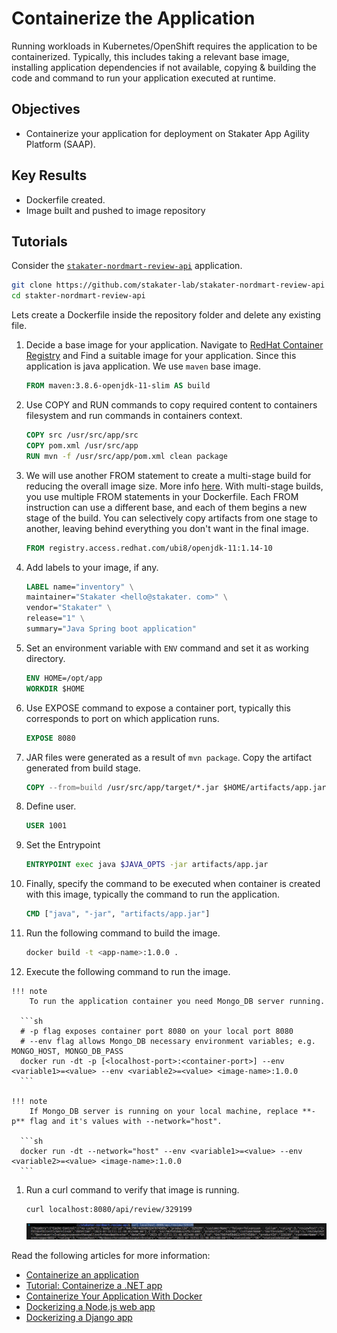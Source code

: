 # Containerize the Application

Running workloads in Kubernetes/OpenShift requires the application to be containerized. Typically, this includes taking a relevant base image, installing application dependencies if not available, copying & building the code and command to run your application executed at runtime.

## Objectives

- Containerize your application for deployment on Stakater App Agility Platform (SAAP).

## Key Results

- Dockerfile created.
- Image built and pushed to image repository

## Tutorials

Consider the [`stakater-nordmart-review-api`](https://github.com/stakater-lab/stakater-nordmart-review-api) application.

```sh
git clone https://github.com/stakater-lab/stakater-nordmart-review-api
cd stakter-nordmart-review-api
```

Lets create a Dockerfile inside the repository folder and delete any existing file.

  1. Decide a base image for your application. Navigate to [RedHat Container Registry](https://catalog.redhat.com/software/containers/search) and Find a suitable image for your application. Since this application is java application. We use `maven` base image.

      ```Dockerfile
      FROM maven:3.8.6-openjdk-11-slim AS build
      ```

  1. Use COPY and RUN commands to copy required content to containers filesystem and run commands in containers context.

      ```Dockerfile
      COPY src /usr/src/app/src
      COPY pom.xml /usr/src/app
      RUN mvn -f /usr/src/app/pom.xml clean package
      ```

  1. We will use another FROM statement to create a multi-stage build for reducing the overall image size. More info [here](https://docs.docker.com/build/building/multi-stage/). With multi-stage builds, you use multiple FROM statements in your Dockerfile. Each FROM instruction can use a different base, and each of them begins a new stage of the build. You can selectively copy artifacts from one stage to another, leaving behind everything you don't want in the final image.

      ```Dockerfile
      FROM registry.access.redhat.com/ubi8/openjdk-11:1.14-10
      ```

  1. Add labels to your image, if any.

      ```Dockerfile
      LABEL name="inventory" \
      maintainer="Stakater <hello@stakater. com>" \
      vendor="Stakater" \
      release="1" \
      summary="Java Spring boot application"
      ```

  1. Set an environment variable with `ENV` command and set it as working directory.

      ```Dockerfile
      ENV HOME=/opt/app
      WORKDIR $HOME
      ```

  1. Use EXPOSE command to expose a container port, typically this corresponds to port on which application runs.

      ```Dockerfile
      EXPOSE 8080
      ```

  1. JAR files were generated as a result of `mvn package`. Copy the artifact generated from build stage.

      ```Dockerfile
      COPY --from=build /usr/src/app/target/*.jar $HOME/artifacts/app.jar
      ```

  1. Define user.

      ```Dockerfile
      USER 1001
      ```

  1. Set the Entrypoint

      ```Dockerfile
      ENTRYPOINT exec java $JAVA_OPTS -jar artifacts/app.jar
      ```

  1. Finally, specify the command to be executed when container is created with this image, typically the command to run the application.

      ```Dockerfile
      CMD ["java", "-jar", "artifacts/app.jar"]
      ```

  1. Run the following command to build the image.

      ```sh
      docker build -t <app-name>:1.0.0 .
      ```

  1. Execute the following command to run the image.

    !!! note
        To run the application container you need Mongo_DB server running.

      ```sh
      # -p flag exposes container port 8080 on your local port 8080
      # --env flag allows Mongo_DB necessary environment variables; e.g. MONGO_HOST, MONGO_DB_PASS
      docker run -dt -p [<localhost-port>:<container-port>] --env <variable1>=<value> --env <variable2>=<value> <image-name>:1.0.0
      ```

    !!! note
        If Mongo_DB server is running on your local machine, replace **-p** flag and it's values with --network="host".

      ```sh
      docker run -dt --network="host" --env <variable1>=<value> --env <variable2>=<value> <image-name>:1.0.0
      ```

  1. Run a curl command to verify that image is running.

      ```sh
      curl localhost:8080/api/review/329199
      ```

      ![curl output](images/local-output.png)

Read the following articles for more information:

- [Containerize an application](https://docs.docker.com/get-started/02_our_app/)
- [Tutorial: Containerize a .NET app](https://learn.microsoft.com/en-us/dotnet/core/docker/build-container?tabs=linux)
- [Containerize Your Application With Docker](https://towardsdatascience.com/containerize-your-application-with-docker-b0608557441f)
- [Dockerizing a Node.js web app](https://nodejs.org/en/docs/guides/nodejs-docker-webapp)
- [Dockerizing a Django app](https://blog.logrocket.com/dockerizing-django-app)
